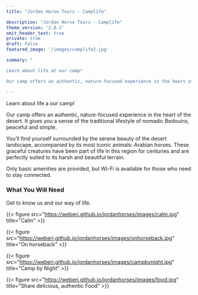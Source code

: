 ```yaml
---
title: "Jordan Horse Tours - Camplife"

description: "Jordan Horse Tours - Camplife"
theme_version: '2.8.2'
omit_header_text: true
private: true
draft: false
featured_image: '/images/camplife2.jpg'

summary: "

Learn about life at our camp! 

Our camp offers an authentic, nature-focused experience in the heart of the desert. It gives you a sense of the traditional lifestyle of nomadic Bedouins, peaceful and simple."

--- 
```

Learn about life a our camp! 

Our camp offers an authentic, nature-focused experience in the heart of the desert. It gives you a sense of the traditional lifestyle of nomadic Bedouins, peaceful and simple.

You’ll find yourself surrounded by the serene beauty of the desert landscape, accompanied by its most iconic animals: Arabian horses. These graceful creatures have been part of life in this region for centuries and are perfectly suited to its harsh and beautiful terrain.

Only basic amenities are provided, but Wi-Fi is available for those who need to stay connected.


### What You Will Need

Get to know us and our way of life.


{{< figure src="https://weberi.github.io/jordanhorses/images/calm.jpg" title="Calm" >}}

{{< figure src="https://weberi.github.io/jordanhorses/images/onhorseback.jpg" title="On horseback" >}}

{{< figure src="https://weberi.github.io/jordanhorses/images/campbynight.jpg" title="Camp by Night" >}}

{{< figure src="https://weberi.github.io/jordanhorses/images/food.jpg" title="Share delicious, authentic Food" >}}
